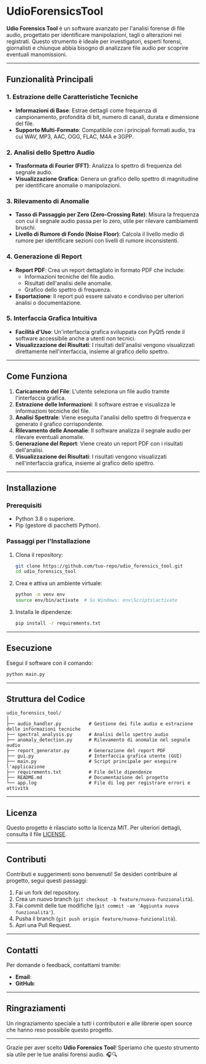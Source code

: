 # UdioForensicsTool

**Udio Forensics Tool** è un software avanzato per l'analisi forense di file audio, progettato per identificare manipolazioni, tagli o alterazioni nei registrati. Questo strumento è ideale per investigatori, esperti forensi, giornalisti e chiunque abbia bisogno di analizzare file audio per scoprire eventuali manomissioni.

---

## Funzionalità Principali

### 1. **Estrazione delle Caratteristiche Tecniche**
   - **Informazioni di Base**: Estrae dettagli come frequenza di campionamento, profondità di bit, numero di canali, durata e dimensione del file.
   - **Supporto Multi-Formato**: Compatibile con i principali formati audio, tra cui WAV, MP3, AAC, OGG, FLAC, M4A e 3GPP.

### 2. **Analisi dello Spettro Audio**
   - **Trasformata di Fourier (FFT)**: Analizza lo spettro di frequenza del segnale audio.
   - **Visualizzazione Grafica**: Genera un grafico dello spettro di magnitudine per identificare anomalie o manipolazioni.

### 3. **Rilevamento di Anomalie**
   - **Tasso di Passaggio per Zero (Zero-Crossing Rate)**: Misura la frequenza con cui il segnale audio passa per lo zero, utile per rilevare cambiamenti bruschi.
   - **Livello di Rumore di Fondo (Noise Floor)**: Calcola il livello medio di rumore per identificare sezioni con livelli di rumore inconsistenti.

### 4. **Generazione di Report**
   - **Report PDF**: Crea un report dettagliato in formato PDF che include:
     - Informazioni tecniche del file audio.
     - Risultati dell'analisi delle anomalie.
     - Grafico dello spettro di frequenza.
   - **Esportazione**: Il report può essere salvato e condiviso per ulteriori analisi o documentazione.

### 5. **Interfaccia Grafica Intuitiva**
   - **Facilità d'Uso**: Un'interfaccia grafica sviluppata con PyQt5 rende il software accessibile anche a utenti non tecnici.
   - **Visualizzazione dei Risultati**: I risultati dell'analisi vengono visualizzati direttamente nell'interfaccia, insieme al grafico dello spettro.

---

## Come Funziona

1. **Caricamento del File**: L'utente seleziona un file audio tramite l'interfaccia grafica.
2. **Estrazione delle Informazioni**: Il software estrae e visualizza le informazioni tecniche del file.
3. **Analisi Spettrale**: Viene eseguita l'analisi dello spettro di frequenza e generato il grafico corrispondente.
4. **Rilevamento delle Anomalie**: Il software analizza il segnale audio per rilevare eventuali anomalie.
5. **Generazione del Report**: Viene creato un report PDF con i risultati dell'analisi.
6. **Visualizzazione dei Risultati**: I risultati vengono visualizzati nell'interfaccia grafica, insieme al grafico dello spettro.

---

## Installazione

### Prerequisiti
- Python 3.8 o superiore.
- Pip (gestore di pacchetti Python).

### Passaggi per l'Installazione

1. Clona il repository:
   ```bash
   git clone https://github.com/tuo-repo/udio_forensics_tool.git
   cd udio_forensics_tool
   ```

2. Crea e attiva un ambiente virtuale:
   ```bash
   python -m venv env
   source env/bin/activate  # Su Windows: env\Scripts\activate
   ```

3. Installa le dipendenze:
   ```bash
   pip install -r requirements.txt
   ```

---

## Esecuzione

Esegui il software con il comando:
```bash
python main.py
```

---

## Struttura del Codice

```
udio_forensics_tool/
│
├── audio_handler.py          # Gestione dei file audio e estrazione delle informazioni tecniche
├── spectral_analysis.py      # Analisi dello spettro audio
├── anomaly_detection.py      # Rilevamento di anomalie nel segnale audio
├── report_generator.py       # Generazione del report PDF
├── gui.py                    # Interfaccia grafica utente (GUI)
├── main.py                   # Script principale per eseguire l'applicazione
├── requirements.txt          # File delle dipendenze
├── README.md                 # Documentazione del progetto
└── app.log                   # File di log per registrare errori e attività
```

---

## Licenza

Questo progetto è rilasciato sotto la licenza MIT. Per ulteriori dettagli, consulta il file [LICENSE](LICENSE).

---

## Contributi

Contributi e suggerimenti sono benvenuti! Se desideri contribuire al progetto, segui questi passaggi:

1. Fai un fork del repository.
2. Crea un nuovo branch (`git checkout -b feature/nuova-funzionalità`).
3. Fai commit delle tue modifiche (`git commit -am 'Aggiunta nuova funzionalità'`).
4. Pusha il branch (`git push origin feature/nuova-funzionalità`).
5. Apri una Pull Request.

---

## Contatti

Per domande o feedback, contattami tramite:
- **Email**:
- **GitHub**:

---

## Ringraziamenti

Un ringraziamento speciale a tutti i contributori e alle librerie open source che hanno reso possibile questo progetto.

---

Grazie per aver scelto **Udio Forensics Tool**! Speriamo che questo strumento sia utile per le tue analisi forensi audio. 🎧🔍

